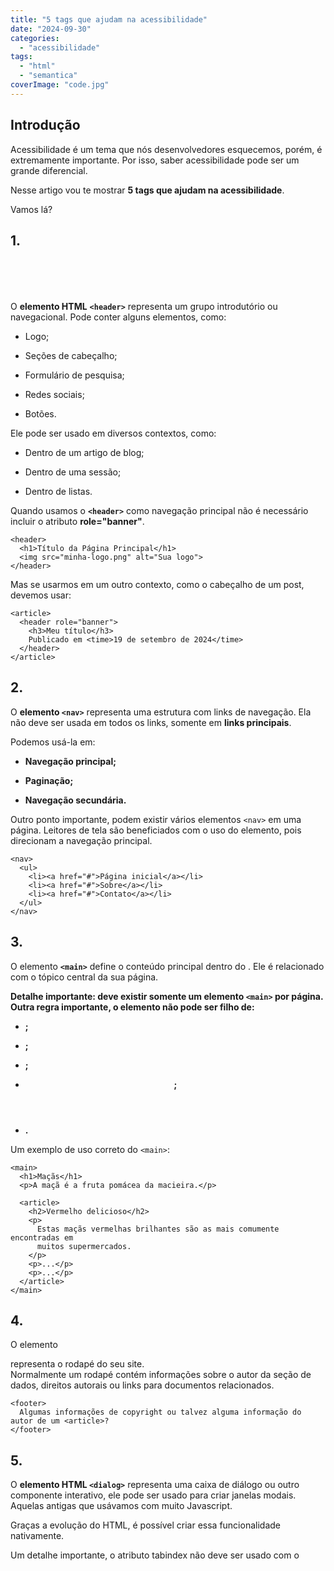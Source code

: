 ```yaml
---
title: "5 tags que ajudam na acessibilidade"
date: "2024-09-30"
categories: 
  - "acessibilidade"
tags: 
  - "html"
  - "semantica"
coverImage: "code.jpg"
---
```


## Introdução

Acessibilidade é um tema que nós desenvolvedores esquecemos, porém, é extremamente importante. Por isso, saber acessibilidade pode ser um grande diferencial.

Nesse artigo vou te mostrar **5 tags que ajudam na acessibilidade**.

Vamos lá?

## 1\. <header>

O **elemento HTML** **`<header>`** representa um grupo introdutório ou navegacional. Pode conter alguns elementos, como:

- Logo;

- Seções de cabeçalho;

- Formulário de pesquisa;

- Redes sociais;

- Botões.

Ele pode ser usado em diversos contextos, como:

- Dentro de um artigo de blog;

- Dentro de uma sessão;

- Dentro de listas.

Quando usamos o **`<header>`** como navegação principal não é necessário incluir o atributo **role="banner"**.

```markup
<header>
  <h1>Título da Página Principal</h1>
  <img src="minha-logo.png" alt="Sua logo">
</header>
```

Mas se usarmos em um outro contexto, como o cabeçalho de um post, devemos usar:

```markup
<article>
  <header role="banner">
    <h3>Meu título</h3>
    Publicado em <time>19 de setembro de 2024</time>
  </header>
</article>
```

## 2\. <nav>

O **elemento `<nav>`** representa uma estrutura com links de navegação. Ela não deve ser usada em todos os links, somente em **links principais**.

Podemos usá-la em:

- **Navegação principal;**

- **Paginação;**

- **Navegação secundária.**

Outro ponto importante, podem existir vários elementos `<nav>` em uma página. Leitores de tela são beneficiados com o uso do elemento, pois direcionam a navegação principal.

```markup
<nav>
  <ul>
    <li><a href="#">Página inicial</a></li>
    <li><a href="#">Sobre</a></li>
    <li><a href="#">Contato</a></li>
  </ul>
</nav>
```

## 3\. <main>

O elemento **`<main>`** define o conteúdo principal dentro do **<body>**. Ele é relacionado com o tópico central da sua página.

**Detalhe importante: deve existir somente um elemento `<main>` por página. Outra regra importante, o elemento não pode ser filho de:**

- **<article>;**

- **<aside>;**

- **<footer>;**

- **<header>;**

- **<nav>.**

Um exemplo de uso correto do `<main>`:

```markup
<main>
  <h1>Maçãs</h1>
  <p>A maçã é a fruta pomácea da macieira.</p>

  <article>
    <h2>Vermelho delicioso</h2>
    <p>
      Estas maçãs vermelhas brilhantes são as mais comumente encontradas em
      muitos supermercados.
    </p>
    <p>...</p>
    <p>...</p>
  </article>
</main>
```

## 4\. <footer>

O elemento **<footer>** representa o rodapé do seu site.  
Normalmente um rodapé contém informações sobre o autor da seção de dados, direitos autorais ou links para documentos relacionados.

```markup
<footer>
  Algumas informações de copyright ou talvez alguma informação do autor de um <article>?
</footer>
```

## 5\. <dialog>

O **elemento HTML `<dialog>`** representa uma caixa de diálogo ou outro componente interativo, ele pode ser usado para criar janelas modais. Aquelas antigas que usávamos com muito Javascript.

Graças a evolução do HTML, é possível criar essa funcionalidade nativamente.

Um detalhe importante, o atributo tabindex não deve ser usado com o **<dialog>**.

Podemos usar o atributo `<strong>open</strong>`, que indica que a janela modal está ativa.

```markup
<dialog open>
  <p>Seja bem-vindo</p>
  <form method="dialog">
    <button>OK</button>
  </form>
</dialog>
```

Para estilizar o **`<dialog>`**, podemos usar o pseudo-elemento CSS [`::backdrop`](https://developer.mozilla.org/pt-BR/docs/Web/CSS/::backdrop), para estilizar seu background.

Mesmo que o elemento **`<dialog>`**, possua suporte completo em navegadores modernos precisamos de usar um _[polyfill](https://github.com/GoogleChrome/dialog-polyfill)_, para termos retrocompatibilidade.

## Conclusão

Além das tags auxiliarem na semântica, tem um valor significativo para acessibilidade. Não ter um canivete sem saber usá-lo. É extremamente importante, saber o que e quando usar.

## Referências

- [<header> - HTML: Linguagem de Marcação de Hipertexto](https://developer.mozilla.org/pt-BR/docs/Web/HTML/Element/header)

- [<nav> - HTML: Linguagem de Marcação de Hipertexto](https://developer.mozilla.org/pt-BR/docs/Web/HTML/Element/nav)

- [<main> - HTML: Linguagem de Marcação de Hipertexto](https://developer.mozilla.org/pt-BR/docs/Web/HTML/Element/main)

- [<footer> - HTML: Linguagem de Marcação de Hipertexto](https://developer.mozilla.org/pt-BR/docs/Web/HTML/Element/footer)

- [<dialog>: O elemento Dialog - HTML: Linguagem de Marcação de Hipertexto](https://developer.mozilla.org/pt-BR/docs/Web/HTML/Element/dialog)
